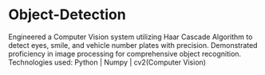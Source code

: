 # Object-Detection
Engineered a Computer Vision system utilizing Haar Cascade Algorithm to detect eyes, smile, and vehicle number plates with precision. Demonstrated proficiency in image processing for comprehensive object recognition.
Technologies used: Python | Numpy | cv2(Computer Vision)
